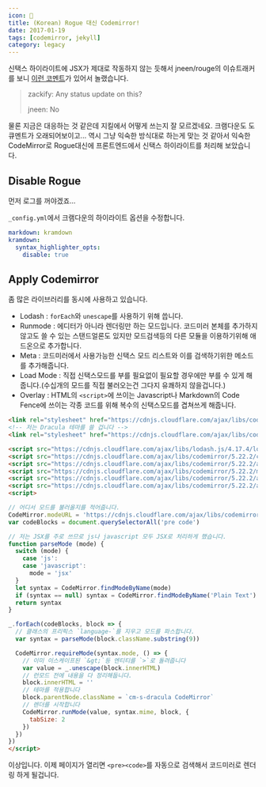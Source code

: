 ```yaml
---
icon: 💄
title: (Korean) Rogue 대신 Codemirror!
date: 2017-01-19
tags: [codemirror, jekyll]
category: legacy
---
```


신택스 하이라이트에 JSX가 제대로 작동하지 않는 듯해서 jneen/rouge의 이슈트래커를 보니 [이런 코멘트](https://github.com/jneen/rouge/issues/275#issuecomment-149714664)가 있어서 놀랬습니다.

> zackify: Any status update on this?
>
> jneen: No

물론 지금은 대응하는 것 같은데 지킬에서 어떻게 쓰는지 잘 모르겠네요.
크램다운도 도큐멘트가 오래되어보이고... 역시 그냥 익숙한 방식대로 하는게 맞는 것 같아서 익숙한 CodeMirror로 Rogue대신에 프론트엔드에서 신택스 하이라이트를 처리해 보았습니다.

## Disable Rogue

먼저 로그를 꺼야겠죠...

`_config.yml`에서 크램다운의 하이라이트 옵션을 수정합니다.

```yml
markdown: kramdown
kramdown:
  syntax_highlighter_opts:
    disable: true
```

## Apply Codemirror

좀 많은 라이브러리를 동시에 사용하고 있습니다.

- Lodash : `forEach`와 `unescape`를 사용하기 위해 씁니다.
- Runmode : 에디터가 아니라 렌더링만 하는 모드입니다. 코드미러 본체를 추가하지 않고도 쓸 수 있는 스탠드얼론도 있지만 모드검색등의 다른 모듈을 이용하기위해 애드온으로 추가합니다.
- Meta : 코드미러에서 사용가능한 신택스 모드 리스트와 이를 검색하기위한 메소드를 추가해줍니다.
- Load Mode : 직접 신택스모드를 부를 필요없이 필요할 경우에만 부를 수 있게 해줍니다.(수십개의 모드를 직접 불러오는건 그다지 유쾌하지 않을겁니다.)
- Overlay : HTML의 `<script>`에 쓰이는 Javascript나 Markdown의 Code Fence에 쓰이는 각종 코드를 위해 복수의 신택스모드를 겹쳐쓰게 해줍니다.

```html
<link rel="stylesheet" href="https://cdnjs.cloudflare.com/ajax/libs/codemirror/5.22.2/codemirror.min.css">
<!-- 저는 Dracula 테마를 쓸 겁니다 -->
<link rel="stylesheet" href="https://cdnjs.cloudflare.com/ajax/libs/codemirror/5.22.2/theme/dracula.min.css">

<script src="https://cdnjs.cloudflare.com/ajax/libs/lodash.js/4.17.4/lodash.min.js"></script>
<script src="https://cdnjs.cloudflare.com/ajax/libs/codemirror/5.22.2/codemirror.min.js"></script>
<script src="https://cdnjs.cloudflare.com/ajax/libs/codemirror/5.22.2/addon/runmode/runmode.min.js"></script>
<script src="https://cdnjs.cloudflare.com/ajax/libs/codemirror/5.22.2/mode/meta.min.js"></script>
<script src="https://cdnjs.cloudflare.com/ajax/libs/codemirror/5.22.2/addon/mode/loadmode.min.js"></script>
<script src="https://cdnjs.cloudflare.com/ajax/libs/codemirror/5.22.2/addon/mode/overlay.min.js"></script>
<script>

// 어디서 모드를 불러올지를 적어줍니다.
CodeMirror.modeURL = 'https://cdnjs.cloudflare.com/ajax/libs/codemirror/5.22.2/mode/%N/%N.js'
var codeBlocks = document.querySelectorAll('pre code')

// 저는 JSX를 주로 쓰므로 js나 javascript 모두 JSX로 처리하게 했습니다.
function parseMode (mode) {
  switch (mode) {
    case 'js':
    case 'javascript':
      mode = 'jsx'
  }
  let syntax = CodeMirror.findModeByName(mode)
  if (syntax == null) syntax = CodeMirror.findModeByName('Plain Text')
  return syntax
}

_.forEach(codeBlocks, block => {
  // 클래스의 프리픽스 `language-`를 지우고 모드를 파스합니다.
  var syntax = parseMode(block.className.substring(9))

  CodeMirror.requireMode(syntax.mode, () => {
    // 이미 이스케이프된 `&gt;`등 엔티티를 `>`로 돌려줍니다
    var value = _.unescape(block.innerHTML)
    // 런모드 전에 내용을 다 정리해둡니다.
    block.innerHTML = ''
    // 테마를 적용합니다
    block.parentNode.className = `cm-s-dracula CodeMirror`
    // 렌더를 시작합니다
    CodeMirror.runMode(value, syntax.mime, block, {
      tabSize: 2
    })
  })
})
</script>
```

이상입니다. 이제 페이지가 열리면 `<pre><code>`를 자동으로 검색해서 코드미러로 렌더링 하게 될겁니다.
